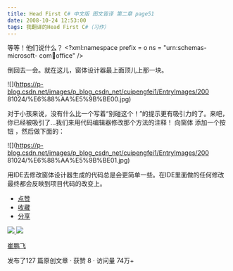 ```yaml
---
title: Head First C# 中文版 图文皆译 第二章 page51
date: 2008-10-24 12:53:00
tags: 我翻译的Head First C#（习作）
---
```

等等！他们说什么？  <?xml:namespace prefix = o ns = "urn:schemas-microsoft-
com:office:office" />

倒回去一会。就在这儿，窗体设计器最上面顶儿上那一块。

![](https://p-blog.csdn.net/images/p_blog_csdn_net/cuipengfei1/EntryImages/200
81024/%E6%88%AA%E5%9B%BE00.jpg)

对于小孩来说，没有什么比一个写着“别碰这个！”的提示更有吸引力的了。来吧，你已经被吸引了...我们来用代码编辑器修改那个方法的注释！  向窗体
添加一个按钮  ，然后做下面的：

![](https://p-blog.csdn.net/images/p_blog_csdn_net/cuipengfei1/EntryImages/200
81024/%E6%88%AA%E5%9B%BE01.jpg)

用IDE去修改窗体设计器生成的代码总是会更简单一些。在IDE里面做的任何修改最终都会反映到项目代码的改变上。

  * [ 点赞  ](javascript:;)
  * [ 收藏  ](javascript:;)
  * [ 分享 ](javascript:;)

[ ![](https://profile.csdnimg.cn/5/2/5/3_cuipengfei1)
![](https://g.csdnimg.cn/static/user-reg-year/1x/11.png)
](https://blog.csdn.net/cuipengfei1)

[ 崔鹏飞 ](https://blog.csdn.net/cuipengfei1)

发布了127 篇原创文章  ·  获赞 8  ·  访问量 74万+

